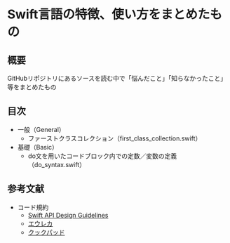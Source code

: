 # Swift言語の特徴、使い方をまとめたもの

## 概要

GitHubリポジトリにあるソースを読む中で「悩んだこと」「知らなかったこと」等をまとめたもの

## 目次

- 一般（General）
  - ファーストクラスコレクション（first_class_collection.swift）
- 基礎（Basic）
  - do文を用いたコードブロック内での定数／変数の定義（do_syntax.swift）


## 参考文献
- コード規約
  - [Swift API Design Guidelines](https://swift.org/documentation/api-design-guidelines/#naming)
  - [エウレカ](https://github.com/eure/swift-style-guide)
  - [クックパッド](https://github.com/cookpad/styleguide/blob/master/swift.ja.md)
